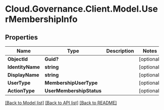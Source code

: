 # Cloud.Governance.Client.Model.UserMembershipInfo
## Properties

Name | Type | Description | Notes
------------ | ------------- | ------------- | -------------
**ObjectId** | **Guid?** |  | [optional] 
**IdentityName** | **string** |  | [optional] 
**DisplayName** | **string** |  | [optional] 
**UserType** | **MembershipUserType** |  | [optional] 
**ActionType** | **UserMembershipStatus** |  | [optional] 

[[Back to Model list]](../README.md#documentation-for-models) [[Back to API list]](../README.md#documentation-for-api-endpoints) [[Back to README]](../README.md)

